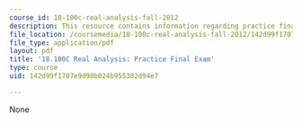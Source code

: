 ```yaml
---
course_id: 18-100c-real-analysis-fall-2012
description: This resource contains information regarding practice final exam.
file_location: /coursemedia/18-100c-real-analysis-fall-2012/142d99f1707e9d98b024b955382d94e7_MIT18_100CF12_finlpractice.pdf
file_type: application/pdf
layout: pdf
title: '18.100C Real Analysis: Practice Final Exam'
type: course
uid: 142d99f1707e9d98b024b955382d94e7

---
```

None
